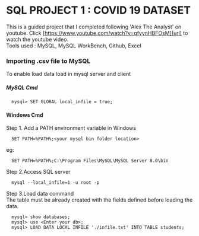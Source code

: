 # SQL PROJECT 1 : COVID 19 DATASET
This is a guided project that I completed following 'Alex The Analyst' on youtube. Click [https://www.youtube.com/watch?v=qfyynHBFOsM](url) to watch the youtube video.  
Tools used : MySQL, MySQL WorkBench, Github, Excel

### Importing .csv file to MySQL  
To enable load data load in mysql server and client
##### MySQL Cmd
```
  mysql> SET GLOBAL local_infile = true;
```

#### Windows Cmd
Step 1. Add a PATH environment variable in Windows 
```
  SET PATH=%PATH%;<your mysql bin folder location>
```
eg:
```
  SET PATH=%PATH%;C:\Program Files\MySQL\MySQL Server 8.0\bin
```

Step 2.Access SQL server
```
  mysql --local_infile=1 -u root -p
```

Step 3.Load data command  
The table must be already created with the fields defined before loading the data.
```
  mysql> show databases;
  mysql> use <Enter your db>;
  mysql> LOAD DATA LOCAL INFILE './infile.txt' INTO TABLE students;
  
```
  
